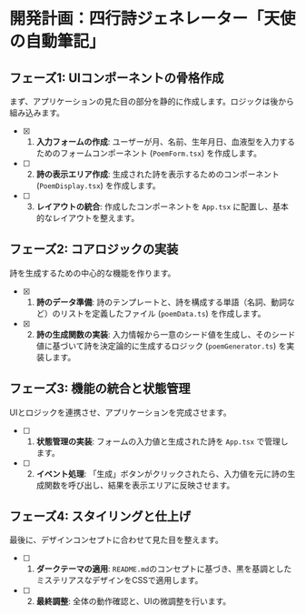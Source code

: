 # 開発計画：四行詩ジェネレーター「天使の自動筆記」

## フェーズ1: UIコンポーネントの骨格作成
まず、アプリケーションの見た目の部分を静的に作成します。ロジックは後から組み込みます。
- [x] 1. **入力フォームの作成**: ユーザーが月、名前、生年月日、血液型を入力するためのフォームコンポーネント (`PoemForm.tsx`) を作成します。
- [ ] 2. **詩の表示エリア作成**: 生成された詩を表示するためのコンポーネント (`PoemDisplay.tsx`) を作成します。
- [ ] 3. **レイアウトの統合**: 作成したコンポーネントを `App.tsx` に配置し、基本的なレイアウトを整えます。

## フェーズ2: コアロジックの実装
詩を生成するための中心的な機能を作ります。
- [x] 1. **詩のデータ準備**: 詩のテンプレートと、詩を構成する単語（名詞、動詞など）のリストを定義したファイル (`poemData.ts`) を作成します。
- [x] 2. **詩の生成関数の実装**: 入力情報から一意のシード値を生成し、そのシード値に基づいて詩を決定論的に生成するロジック (`poemGenerator.ts`) を実装します。

## フェーズ3: 機能の統合と状態管理
UIとロジックを連携させ、アプリケーションを完成させます。
- [ ] 1. **状態管理の実装**: フォームの入力値と生成された詩を `App.tsx` で管理します。
- [ ] 2. **イベント処理**: 「生成」ボタンがクリックされたら、入力値を元に詩の生成関数を呼び出し、結果を表示エリアに反映させます。

## フェーズ4: スタイリングと仕上げ
最後に、デザインコンセプトに合わせて見た目を整えます。
- [ ] 1. **ダークテーマの適用**: `README.md`のコンセプトに基づき、黒を基調としたミステリアスなデザインをCSSで適用します。
- [ ] 2. **最終調整**: 全体の動作確認と、UIの微調整を行います。
